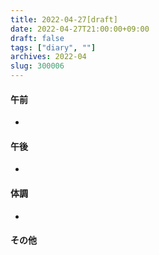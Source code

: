 ```yaml
---
title: 2022-04-27[draft]
date: 2022-04-27T21:00:00+09:00
draft: false
tags: ["diary", ""]
archives: 2022-04
slug: 300006
---
```

#### 午前
- 
#### 午後
- 
#### 体調
- 
#### その他